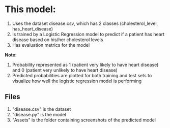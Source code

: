 # This model:
1. Uses the dataset disease.csv, which has 2 classes (cholesterol_level, has_heart_disease)
2. Is trained by a Logistic Regression model to predict if a patient has heart disease based on his/her cholesterol levels
3. Has evaluation metrics for the model

**Note:**
1. Probability represented as 1 (patient very likely to have heart disease) and 0 (patient very unlikely to have heart disease)
2. Predicted probabilities are plotted for both training and test sets to visualize how well the logistic regression model is performing

## Files
1. "disease.csv" is the dataset
2. "disease.py" is the model
3. "Assets" is the folder containing screenshots of the predicted model

